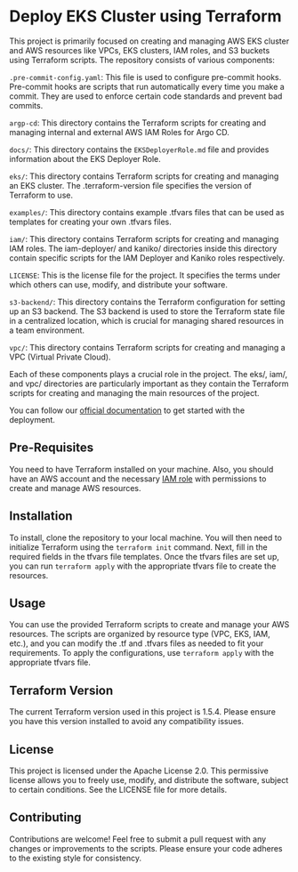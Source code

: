# Deploy EKS Cluster using Terraform

This project is primarily focused on creating and managing AWS EKS cluster and AWS resources like VPCs, EKS clusters, IAM roles, and S3 buckets using Terraform scripts. The repository consists of various components:

`.pre-commit-config.yaml`: This file is used to configure pre-commit hooks. Pre-commit hooks are scripts that run automatically every time you make a commit. They are used to enforce certain code standards and prevent bad commits.

`argp-cd`: This directory contains the Terraform scripts for creating and managing internal and external AWS IAM Roles for Argo CD.

`docs/`: This directory contains the `EKSDeployerRole.md` file and provides information about the EKS Deployer Role.

`eks/`: This directory contains Terraform scripts for creating and managing an EKS cluster. The .terraform-version file specifies the version of Terraform to use.

`examples/`: This directory contains example .tfvars files that can be used as templates for creating your own .tfvars files.

`iam/`: This directory contains Terraform scripts for creating and managing IAM roles. The iam-deployer/ and kaniko/ directories inside this directory contain specific scripts for the IAM Deployer and Kaniko roles respectively.

`LICENSE`: This is the license file for the project. It specifies the terms under which others can use, modify, and distribute your software.

`s3-backend/`: This directory contains the Terraform configuration for setting up an S3 backend. The S3 backend is used to store the Terraform state file in a centralized location, which is crucial for managing shared resources in a team environment.

`vpc/`: This directory contains Terraform scripts for creating and managing a VPC (Virtual Private Cloud).

Each of these components plays a crucial role in the project. The eks/, iam/, and vpc/ directories are particularly important as they contain the Terraform scripts for creating and managing the main resources of the project.

You can follow our [official documentation](https://epam.github.io/edp-install/operator-guide/deploy-aws-eks/) to get started with the deployment.

## Pre-Requisites

You need to have Terraform installed on your machine. Also, you should have an AWS account and the necessary [IAM role](./docs/EKSDeployerRole.md) with permissions to create and manage AWS resources.

## Installation

To install, clone the repository to your local machine. You will then need to initialize Terraform using the `terraform init` command. Next, fill in the required fields in the tfvars file templates. Once the tfvars files are set up, you can run `terraform apply` with the appropriate tfvars file to create the resources.

## Usage

You can use the provided Terraform scripts to create and manage your AWS resources. The scripts are organized by resource type (VPC, EKS, IAM, etc.), and you can modify the .tf and .tfvars files as needed to fit your requirements. To apply the configurations, use `terraform apply` with the appropriate tfvars file.

## Terraform Version

The current Terraform version used in this project is 1.5.4. Please ensure you have this version installed to avoid any compatibility issues.

## License

This project is licensed under the Apache License 2.0. This permissive license allows you to freely use, modify, and distribute the software, subject to certain conditions. See the LICENSE file for more details.

## Contributing

Contributions are welcome! Feel free to submit a pull request with any changes or improvements to the scripts. Please ensure your code adheres to the existing style for consistency.

